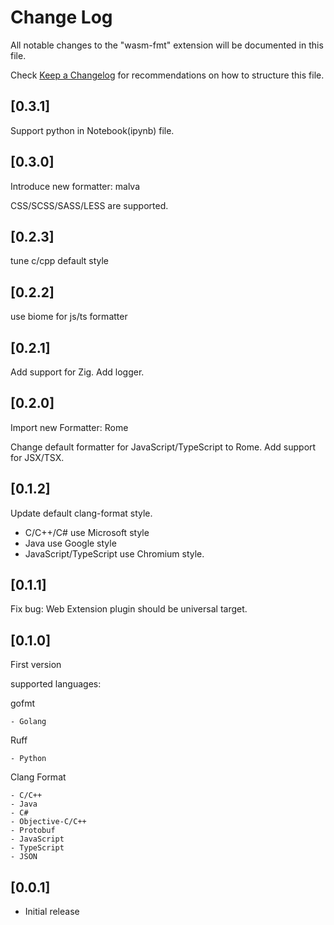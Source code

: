 # Change Log

All notable changes to the "wasm-fmt" extension will be documented in this file.

Check [Keep a Changelog](http://keepachangelog.com/) for recommendations on how to structure this file.

## [0.3.1]

Support python in Notebook(ipynb) file.

## [0.3.0]

Introduce new formatter: malva

CSS/SCSS/SASS/LESS are supported.

## [0.2.3]

tune c/cpp default style

## [0.2.2]

use biome for js/ts formatter

## [0.2.1]

Add support for Zig.
Add logger.

## [0.2.0]

Import new Formatter: Rome

Change default formatter for JavaScript/TypeScript to Rome.
Add support for JSX/TSX.

## [0.1.2]

Update default clang-format style.

- C/C++/C# use Microsoft style
- Java use Google style
- JavaScript/TypeScript use Chromium style.

## [0.1.1]

Fix bug: Web Extension plugin should be universal target.

## [0.1.0]

First version

supported languages:

gofmt

    - Golang

Ruff

    - Python

Clang Format

    - C/C++
    - Java
    - C#
    - Objective-C/C++
    - Protobuf
    - JavaScript
    - TypeScript
    - JSON

## [0.0.1]

- Initial release
